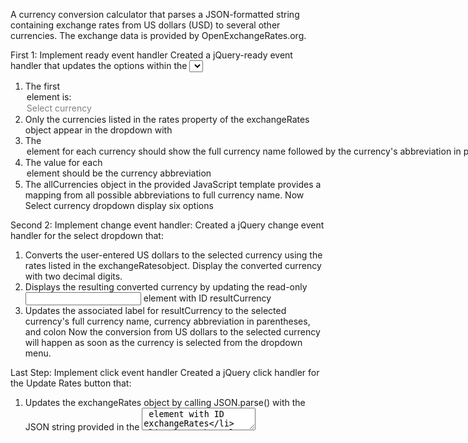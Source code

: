 A currency conversion calculator that parses a JSON-formatted string containing exchange rates from US dollars (USD) to several other currencies. 
The exchange data is provided by OpenExchangeRates.org.

First 1: Implement ready event handler
Created a jQuery-ready event handler that updates the options within the <select> element with ID toCurrency such that:
1. The first <option> element is: <option value="" disabled selected>Select currency</option>
2. Only the currencies listed in the rates property of the exchangeRates object appear in the dropdown with 
3. The <option> element for each currency should show the full currency name followed by the currency's abbreviation in parentheses.
4. The value for each <option> element should be the currency abbreviation
5. The allCurrencies object in the provided JavaScript template provides a mapping from all possible abbreviations to full currency name.
                                      Now Select currency dropdown  display six options

Second 2: Implement change event handler:
Created a jQuery change event handler for the select dropdown that:
1. Converts the user-entered US dollars to the selected currency using the rates listed in the exchangeRatesobject.
   Display the converted currency with two decimal digits.
2. Displays the resulting converted currency by updating the read-only <input> element with ID resultCurrency
3. Updates the associated label for resultCurrency to the selected currency's full currency name, currency abbreviation in parentheses, and colon
        Now the conversion from US dollars to the selected currency will happen as soon as the currency is selected from the dropdown menu.
   
Last Step: Implement click event handler
Created a jQuery click handler for the Update Rates button that:
1. Updates the exchangeRates object by calling JSON.parse() with the JSON string provided in the <textarea> element with ID exchangeRates
2. Select the select dropdown options and delete all options.
3. Updates the select dropdown such that only the currencies listed in the rates property of the updated exchangeRates object appear in the dropdown
3. Resets the read-only <input> element with ID resultCurrency to display "---.--"
4. Resets the associated label for resultCurrency to display "To Currency ():"

